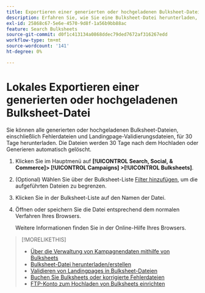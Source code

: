 ```yaml
---
title: Exportieren einer generierten oder hochgeladenen Bulksheet-Datei
description: Erfahren Sie, wie Sie eine Bulksheet-Datei herunterladen, einschließlich Fehlerdateien und Landingpage-Validierungsdateien.
exl-id: 25868c67-5e6e-4570-9d8f-1a56b9bb88ac
feature: Search Bulksheets
source-git-commit: d0f1c413134a0868ddec79ded7672af316267edd
workflow-type: tm+mt
source-wordcount: '141'
ht-degree: 0%

---
```


# Lokales Exportieren einer generierten oder hochgeladenen Bulksheet-Datei

Sie können alle generierten oder hochgeladenen Bulksheet-Dateien, einschließlich Fehlerdateien und Landingpage-Validierungsdateien, für 30 Tage herunterladen. Die Dateien werden 30 Tage nach dem Hochladen oder Generieren automatisch gelöscht.

1. Klicken Sie im Hauptmenü auf **[!UICONTROL Search, Social, & Commerce]> [!UICONTROL Campaigns] >[!UICONTROL Bulksheets]**.

1. (Optional) Wählen Sie über der Bulksheet-Liste [Filter hinzufügen](/help/search-social-commerce/common-tasks/data-views/ad-hoc-settings/column-filter-apply-from-column-heading.md), um die aufgeführten Dateien zu begrenzen.

1. Klicken Sie in der Bulksheet-Liste auf den Namen der Datei.

1. Öffnen oder speichern Sie die Datei entsprechend dem normalen Verfahren Ihres Browsers.

   Weitere Informationen finden Sie in der Online-Hilfe Ihres Browsers.

>[!MORELIKETHIS]
>
>* [Über die Verwaltung von Kampagnendaten mithilfe von Bulksheets](bulksheet-about.md)
>* [Bulksheet-Datei herunterladen/erstellen](/help/search-social-commerce/campaign-management/bulksheets/bulksheet-download.md)
>* [Validieren von Landingpages in Bulksheet-Dateien](bulksheet-validate-landing-pages.md)
>* [Buchen Sie Bulksheets oder korrigierte Fehlerdateien](bulksheet-post.md)
>* [FTP-Konto zum Hochladen von Bulksheets einrichten](/help/search-social-commerce/campaign-management/bulksheets/bulksheet-ftp-account.md)
